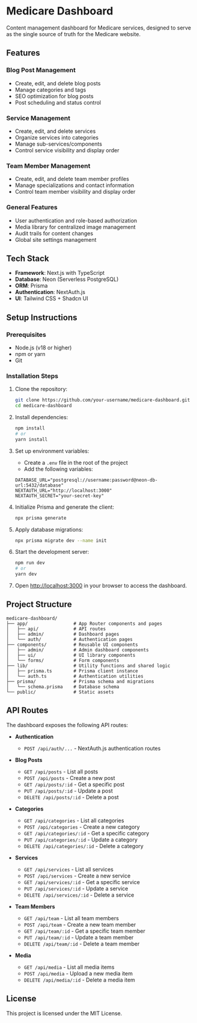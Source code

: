 # Medicare Dashboard

Content management dashboard for Medicare services, designed to serve as the single source of truth for the Medicare website.

## Features

### Blog Post Management

- Create, edit, and delete blog posts
- Manage categories and tags
- SEO optimization for blog posts
- Post scheduling and status control

### Service Management

- Create, edit, and delete services
- Organize services into categories
- Manage sub-services/components
- Control service visibility and display order

### Team Member Management

- Create, edit, and delete team member profiles
- Manage specializations and contact information
- Control team member visibility and display order

### General Features

- User authentication and role-based authorization
- Media library for centralized image management
- Audit trails for content changes
- Global site settings management

## Tech Stack

- **Framework**: Next.js with TypeScript
- **Database**: Neon (Serverless PostgreSQL)
- **ORM**: Prisma
- **Authentication**: NextAuth.js
- **UI**: Tailwind CSS + Shadcn UI

## Setup Instructions

### Prerequisites

- Node.js (v18 or higher)
- npm or yarn
- Git

### Installation Steps

1. Clone the repository:

   ```bash
   git clone https://github.com/your-username/medicare-dashboard.git
   cd medicare-dashboard
   ```

2. Install dependencies:

   ```bash
   npm install
   # or
   yarn install
   ```

3. Set up environment variables:

   - Create a `.env` file in the root of the project
   - Add the following variables:

   ```
   DATABASE_URL="postgresql://username:password@neon-db-url:5432/database"
   NEXTAUTH_URL="http://localhost:3000"
   NEXTAUTH_SECRET="your-secret-key"
   ```

4. Initialize Prisma and generate the client:

   ```bash
   npx prisma generate
   ```

5. Apply database migrations:

   ```bash
   npx prisma migrate dev --name init
   ```

6. Start the development server:

   ```bash
   npm run dev
   # or
   yarn dev
   ```

7. Open [http://localhost:3000](http://localhost:3000) in your browser to access the dashboard.

## Project Structure

```
medicare-dashboard/
├── app/                 # App Router components and pages
│   ├── api/             # API routes
│   ├── admin/           # Dashboard pages
│   └── auth/            # Authentication pages
├── components/          # Reusable UI components
│   ├── admin/           # Admin dashboard components
│   ├── ui/              # UI library components
│   └── forms/           # Form components
├── lib/                 # Utility functions and shared logic
│   ├── prisma.ts        # Prisma client instance
│   └── auth.ts          # Authentication utilities
├── prisma/              # Prisma schema and migrations
│   └── schema.prisma    # Database schema
└── public/              # Static assets
```

## API Routes

The dashboard exposes the following API routes:

- **Authentication**

  - `POST /api/auth/...` - NextAuth.js authentication routes

- **Blog Posts**

  - `GET /api/posts` - List all posts
  - `POST /api/posts` - Create a new post
  - `GET /api/posts/:id` - Get a specific post
  - `PUT /api/posts/:id` - Update a post
  - `DELETE /api/posts/:id` - Delete a post

- **Categories**

  - `GET /api/categories` - List all categories
  - `POST /api/categories` - Create a new category
  - `GET /api/categories/:id` - Get a specific category
  - `PUT /api/categories/:id` - Update a category
  - `DELETE /api/categories/:id` - Delete a category

- **Services**

  - `GET /api/services` - List all services
  - `POST /api/services` - Create a new service
  - `GET /api/services/:id` - Get a specific service
  - `PUT /api/services/:id` - Update a service
  - `DELETE /api/services/:id` - Delete a service

- **Team Members**

  - `GET /api/team` - List all team members
  - `POST /api/team` - Create a new team member
  - `GET /api/team/:id` - Get a specific team member
  - `PUT /api/team/:id` - Update a team member
  - `DELETE /api/team/:id` - Delete a team member

- **Media**
  - `GET /api/media` - List all media items
  - `POST /api/media` - Upload a new media item
  - `DELETE /api/media/:id` - Delete a media item

## License

This project is licensed under the MIT License.
